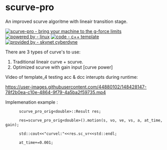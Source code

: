# scurve-pro
An improved scurve algoritme with lineair transition stage.

[![scurve-pro - bring your machine to the g-force limits](https://img.shields.io/static/v1?label=scurve-pro&message=bring+your+machine+to+the+g-force+limits&color=blue)](https://) [![powered by - linux](https://img.shields.io/static/v1?label=powered+by&message=linux&color=red)](https://) [![code - c++ template](https://img.shields.io/static/v1?label=code&message=c%2B%2B+template&color=green)](https://) [![provided by - skynet cyberdyne](https://img.shields.io/static/v1?label=provided+by&message=skynet+cyberdyne&color=blue)](https://)
     
There are 3 types of curve's to use:
1. Traditional lineair curve + scurve.
2. Optimized scurve with gain input [curve power]
     
Video of template_4 testing acc & dcc interupts during runtime:

https://user-images.githubusercontent.com/44880102/148428147-78f2b0ea-c10e-4864-9f79-4a5ba2f59735.mp4

Implemenation example :

          scurve_pro_orig<double>::Result res;

          res=scurve_pro_orig<double>().motion(s, vo, ve, vs, a, at_time, gain);

          std::cout<<"curvel:"<<res.sc_vr<<std::endl;

          at_time+=0.001;
